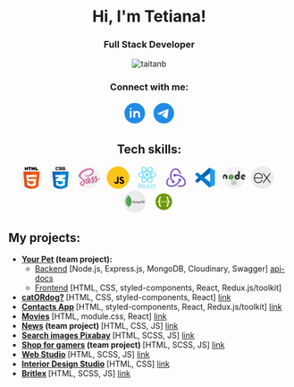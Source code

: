<h1 align="center">Hi, I'm Tetiana!</h1>
<h3 align="center">Full Stack Developer</h3>

<p align="center"> <img src="https://komarev.com/ghpvc/?username=taitanb&label=Profile%20views&color=0e75b6&style=flat" alt="taitanb" /> </p>

<h3 align="center">Connect with me:</h3>
<p align="center">
<a href="https://www.linkedin.com/in/tetiana-bartoshyk/" target="_blank">
<img src="/png/linkedin.png" alt="https://www.linkedin.com/in/tetiana-bartoshyk/" height="40" width="40" /></a>  &nbsp;
<a href="https://t.me/TaitanB" target="blank">
<img src="/png/telegram.png" alt="https://t.me/TaitanB" height="40" width="40" /></a>
</p>

<h2 align="center">Tech skills:</h2>
<p align="center"> 
<a href="https://developer.mozilla.org/en-US/docs/Web/HTML" target="_blank" rel="noreferrer"> 
<img src="/png/html-5.png" alt="html5" width="40" height="40"/></a> &nbsp;
<a href="https://developer.mozilla.org/en-US/docs/Web/CSS" target="_blank" rel="noreferrer"> 
<img src="/png/css.png" alt="css3" width="40" height="40"/></a> &nbsp;
<a href="https://sass-lang.com/documentation/" target="_blank" rel="noreferrer"> 
<img src="/png/sass.png" alt="sass" width="40" height="40"/></a> &nbsp;
<a href="https://developer.mozilla.org/en-US/docs/Web/JavaScript" target="_blank" rel="noreferrer"> 
<img src="/png/js.png" alt="javascript" width="40" height="40"/></a> &nbsp;
<a href="https://reactjs.org/" target="_blank" rel="noreferrer">
<img src="/png/react-original.png" alt="react" width="40" height="40"/></a> &nbsp;
<a href="https://redux.js.org" target="_blank" rel="noreferrer">
<img src="/png/redux.png" alt="redux" width="40" height="40"/></a> &nbsp;
<a href="https://code.visualstudio.com/download" target="_blank" rel="noreferrer"><img src="/png/vscode.png" alt="nodejs" width="40" height="40"></a> &nbsp; 
<a href="https://nodejs.org/ru" target="_blank" rel="noreferrer"><img src="/png/nodejs.png" alt="nodejs" width="40" height="40"></a> &nbsp; 
<a href="http://expressjs.com/en" target="_blank" rel="noreferrer"><img src="/png/icon-express-js.png" alt="expressjs" width="40" height="40"></a> &nbsp; 
<a href="https://www.mongodb.com/" target="_blank" rel="noreferrer"><img src="/png/mongodb.png" alt="MongoDB" width="40" height="40"></a> &nbsp; 
<a href="https://swagger.io/docs/specification/about/" target="_blank" rel="noreferrer"><img src="/png/swagger.png" alt="swagger" width="40" height="40"></a>
</p>

<h2 align="left">My projects:</h2>
<ul>
<li>
<b><a href="https://khailoandrey.github.io/final-project-frontend/" target="_blank" rel="noreferrer">Your Pet</a> (team project):</b>
<ul>
<li><a href="https://github.com/TaitanB/final-project-backend" target="_blank" rel="noreferrer">Backend</a> [Node.js, Express.js, MongoDB, Cloudinary, Swagger] <a href="https://final-project-backend-4o0r.onrender.com/api-docs/#/" target="_blank" rel="noreferrer">api-docs</a> </li>
<li><a href="https://github.com/KhailoAndrey/final-project-frontend" target="_blank" rel="noreferrer">Frontend</a> [HTML, CSS, styled-components, React, Redux.js/toolkit]</li>
</ul> 
</li>
<li>
<b><a href="https://taitanb.github.io/cat-or-dog/" target="_blank" rel="noreferrer">catORdog?</a> </b> [HTML, CSS, styled-components, React] <a href="https://github.com/TaitanB/cat-or-dog" target="_blank" rel="noreferrer">link</a>
</li>
<li>
<b><a href="https://taitanb.github.io/phonebook/" target="_blank" rel="noreferrer">Contacts App</a> </b> [HTML, styled-components, React, Redux.js/toolkit] <a href="https://github.com/TaitanB/phonebook" target="_blank" rel="noreferrer">link</a>
</li>
<li>
<b><a href="https://taitanb.github.io/movies/" target="_blank" rel="noreferrer">Movies</a> </b>[HTML, module.css, React] <a href="https://github.com/TaitanB/movies" target="_blank" rel="noreferrer">link</a>
</li>

<li>
<b><a href="https://dimakhukr.github.io/project_13_js/" target="_blank" rel="noreferrer">News</a> (team project) </b>[HTML, CSS, JS] <a href="https://github.com/DimaKhUkr/project_13_js" target="_blank" rel="noreferrer">link</a>
</li>
<li>
<b><a href="https://taitanb.github.io/search-images-on-pixabay/" target="_blank" rel="noreferrer">Search images Pixabay</a> </b>[HTML, SCSS, JS] <a href="https://github.com/TaitanB/search-images-on-pixabay" target="_blank" rel="noreferrer">link</a>
</li>

<li>
<b><a href="https://khailoandrey.github.io/Project_13/" target="_blank" rel="noreferrer">Shop for gamers</a> (team project) </b>[HTML, SCSS, JS] <a href="https://github.com/KhailoAndrey/Project_13" target="_blank" rel="noreferrer">link</a>
</li>
<li>
<b><a href="https://taitanb.github.io/web-studio/" target="_blank" rel="noreferrer">Web Studio</a> </b>[HTML, SCSS, JS] <a href="https://github.com/TaitanB/web-studio" target="_blank" rel="noreferrer">link</a>
</li>
<li>
<b><a href="https://taitanb.github.io/interior-design-studio/" target="_blank" rel="noreferrer">Interior Design Studio</a> </b> [HTML, CSS] <a href="https://github.com/TaitanB/interior-design-studio" target="_blank" rel="noreferrer">link</a>
</li>
<li>
<b><a href="https://taitanb.github.io/BritlexLanguageSchool/" target="_blank" rel="noreferrer">Britlex</a> </b>[HTML, SCSS, JS] <a href="https://github.com/TaitanB/BritlexLanguageSchool" target="_blank" rel="noreferrer">link</a>
</li>
</ul>
